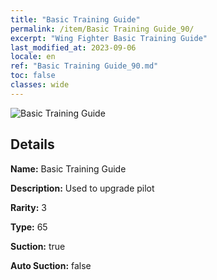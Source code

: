 ```yaml
---
title: "Basic Training Guide"
permalink: /item/Basic Training Guide_90/
excerpt: "Wing Fighter Basic Training Guide"
last_modified_at: 2023-09-06
locale: en
ref: "Basic Training Guide_90.md"
toc: false
classes: wide
---
```



 ![Basic Training Guide](/images/item/Basic_Training_Guide_p.png)



## Details

 **Name:** Basic Training Guide 

 **Description:** Used to upgrade pilot

 **Rarity:** 3 

 **Type:** 65 

 **Suction:** true 

 **Auto Suction:** false 


